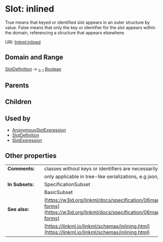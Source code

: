 
# Slot: inlined


True means that keyed or identified slot appears in an outer structure by value.  False means that only the key or identifier for the slot appears within the domain, referencing a structure that appears elsewhere.

URI: [linkml:inlined](https://w3id.org/linkml/inlined)


## Domain and Range

[SlotDefinition](SlotDefinition.md) &#8594;  <sub>0..1</sub> [Boolean](types/Boolean.md)

## Parents


## Children


## Used by

 * [AnonymousSlotExpression](AnonymousSlotExpression.md)
 * [SlotDefinition](SlotDefinition.md)
 * [SlotExpression](SlotExpression.md)

## Other properties

|  |  |  |
| --- | --- | --- |
| **Comments:** | | classes without keys or identifiers are necessarily inlined as lists |
|  | | only applicable in tree-like serializations, e.g json, yaml |
| **In Subsets:** | | SpecificationSubset |
|  | | BasicSubset |
| **See also:** | | [https://w3id.org/linkml/docs/specification/06mapping/#collection-forms](https://w3id.org/linkml/docs/specification/06mapping/#collection-forms) |
|  | | [https://linkml.io/linkml/schemas/inlining.html](https://linkml.io/linkml/schemas/inlining.html) |

